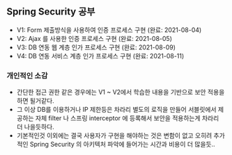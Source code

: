 ## Spring Security 공부
- V1: Form 제출방식을 사용하여 인증 프로세스 구현 (완료: 2021-08-04)
- V2: Ajax 를 사용한 인증 프로세스 구현 (완료: 2021-08-05)
- V3: DB 연동 웹 계층 인가 프로세스 구현 (완료: 2021-08-09)
- V4: DB 연동 서비스 계층 인가 프로세스 구현 (완료: 2021-08-11)

### 개인적인 소감
- 간단한 접근 권한 같은 경우에는 V1 ~ V2에서 학습한 내용을 기반으로 보안 적용을 하면 될거같다.
- 그 이상 DB를 이용하거나 IP 제한등은 차라리 별도의 로직을 만들어 서블릿에서 제공하는 자체 filter 나 스프링 interceptor 에 등록해서 보안을 적용하는게 차라리 더 나을듯하다.
- 기본적인것 이외에는 결국 사용자가 구현을 해야하는 것은 변함이 없고 오히려 추가적인 Spring Security 의 아키텍처 파악에 들어가는 시간과 비용이 더 많을듯..